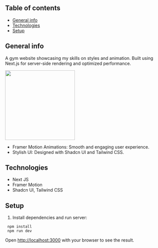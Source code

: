 ## Table of contents
* [General info](#general-info)
* [Technologies](#technologies)
* [Setup](#setup)

## General info

A gym website showcasing my skills on styles and animation. Built using Next.js for server-side rendering and optimized performance.

<img src="https://github.com/user-attachments/assets/80f15eae-0a4e-4479-9030-4186dcea73ad" height="225" >


* Framer Motion Animations: Smooth and engaging user experience.
* Stylish UI: Designed with Shadcn UI and Tailwind CSS.


## Technologies
* Next JS
* Framer Motion
* Shadcn UI, Tailwind CSS
	
## Setup

1. Install dependencies and run server:
```
 npm install
 npm run dev
```
Open [http://localhost:3000](http://localhost:3000) with your browser to see the result.

